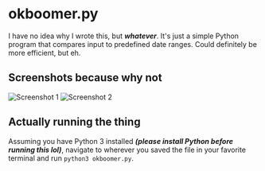 # okboomer.py
I have no idea why I wrote this, but ***whatever***.
It's just a simple Python program that compares input to predefined date ranges. Could definitely be more efficient, but eh.

## Screenshots because why not
![Screenshot 1](https://dmgr-is-a.living-me.me/i/zb4r.png)
![Screenshot 2](https://dmgr-is-a.living-me.me/i/8kxv.png)

## Actually running the thing
Assuming you have Python 3 installed ***(please install Python before running this lol)***, navigate to wherever you saved the file in your favorite terminal and run `python3 okboomer.py`.
